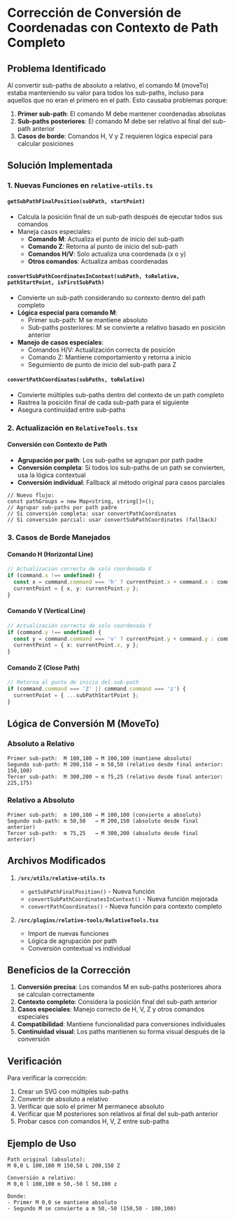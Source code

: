 # Corrección de Conversión de Coordenadas con Contexto de Path Completo

## Problema Identificado

Al convertir sub-paths de absoluto a relativo, el comando M (moveTo) estaba manteniendo su valor para todos los sub-paths, incluso para aquellos que no eran el primero en el path. Esto causaba problemas porque:

1. **Primer sub-path**: El comando M debe mantener coordenadas absolutas
2. **Sub-paths posteriores**: El comando M debe ser relativo al final del sub-path anterior
3. **Casos de borde**: Comandos H, V y Z requieren lógica especial para calcular posiciones

## Solución Implementada

### 1. Nuevas Funciones en `relative-utils.ts`

#### `getSubPathFinalPosition(subPath, startPoint)`
- Calcula la posición final de un sub-path después de ejecutar todos sus comandos
- Maneja casos especiales:
  - **Comando M**: Actualiza el punto de inicio del sub-path
  - **Comando Z**: Retorna al punto de inicio del sub-path
  - **Comandos H/V**: Solo actualiza una coordenada (x o y)
  - **Otros comandos**: Actualiza ambas coordenadas

#### `convertSubPathCoordinatesInContext(subPath, toRelative, pathStartPoint, isFirstSubPath)`
- Convierte un sub-path considerando su contexto dentro del path completo
- **Lógica especial para comando M**:
  - Primer sub-path: M se mantiene absoluto
  - Sub-paths posteriores: M se convierte a relativo basado en posición anterior
- **Manejo de casos especiales**:
  - Comandos H/V: Actualización correcta de posición
  - Comando Z: Mantiene comportamiento y retorna a inicio
  - Seguimiento de punto de inicio del sub-path para Z

#### `convertPathCoordinates(subPaths, toRelative)`
- Convierte múltiples sub-paths dentro del contexto de un path completo
- Rastrea la posición final de cada sub-path para el siguiente
- Asegura continuidad entre sub-paths

### 2. Actualización en `RelativeTools.tsx`

#### Conversión con Contexto de Path
- **Agrupación por path**: Los sub-paths se agrupan por path padre
- **Conversión completa**: Si todos los sub-paths de un path se convierten, usa la lógica contextual
- **Conversión individual**: Fallback al método original para casos parciales

```tsx
// Nuevo flujo:
const pathGroups = new Map<string, string[]>();
// Agrupar sub-paths por path padre
// Si conversión completa: usar convertPathCoordinates
// Si conversión parcial: usar convertSubPathCoordinates (fallback)
```

### 3. Casos de Borde Manejados

#### Comando H (Horizontal Line)
```typescript
// Actualización correcta de solo coordenada X
if (command.x !== undefined) {
  const x = command.command === 'h' ? currentPoint.x + command.x : command.x;
  currentPoint = { x, y: currentPoint.y };
}
```

#### Comando V (Vertical Line)
```typescript
// Actualización correcta de solo coordenada Y
if (command.y !== undefined) {
  const y = command.command === 'v' ? currentPoint.y + command.y : command.y;
  currentPoint = { x: currentPoint.x, y };
}
```

#### Comando Z (Close Path)
```typescript
// Retorna al punto de inicio del sub-path
if (command.command === 'Z' || command.command === 'z') {
  currentPoint = { ...subPathStartPoint };
}
```

## Lógica de Conversión M (MoveTo)

### Absoluto a Relativo
```
Primer sub-path:  M 100,100 → M 100,100 (mantiene absoluto)
Segundo sub-path: M 200,150 → m 50,50 (relativo desde final anterior: 150,100)
Tercer sub-path:  M 300,200 → m 75,25 (relativo desde final anterior: 225,175)
```

### Relativo a Absoluto
```
Primer sub-path:  m 100,100 → M 100,100 (convierte a absoluto)
Segundo sub-path: m 50,50   → M 200,150 (absoluto desde final anterior)
Tercer sub-path:  m 75,25   → M 300,200 (absoluto desde final anterior)
```

## Archivos Modificados

1. **`/src/utils/relative-utils.ts`**
   - `getSubPathFinalPosition()` - Nueva función
   - `convertSubPathCoordinatesInContext()` - Nueva función mejorada
   - `convertPathCoordinates()` - Nueva función para contexto completo

2. **`/src/plugins/relative-tools/RelativeTools.tsx`**
   - Import de nuevas funciones
   - Lógica de agrupación por path
   - Conversión contextual vs individual

## Beneficios de la Corrección

1. **Conversión precisa**: Los comandos M en sub-paths posteriores ahora se calculan correctamente
2. **Contexto completo**: Considera la posición final del sub-path anterior
3. **Casos especiales**: Manejo correcto de H, V, Z y otros comandos especiales
4. **Compatibilidad**: Mantiene funcionalidad para conversiones individuales
5. **Continuidad visual**: Los paths mantienen su forma visual después de la conversión

## Verificación

Para verificar la corrección:

1. Crear un SVG con múltiples sub-paths
2. Convertir de absoluto a relativo
3. Verificar que solo el primer M permanece absoluto
4. Verificar que M posteriores son relativos al final del sub-path anterior
5. Probar casos con comandos H, V, Z entre sub-paths

## Ejemplo de Uso

```
Path original (absoluto):
M 0,0 L 100,100 M 150,50 L 200,150 Z

Conversión a relativo:
M 0,0 l 100,100 m 50,-50 l 50,100 z

Donde:
- Primer M 0,0 se mantiene absoluto
- Segundo M se convierte a m 50,-50 (150,50 - 100,100)
```
